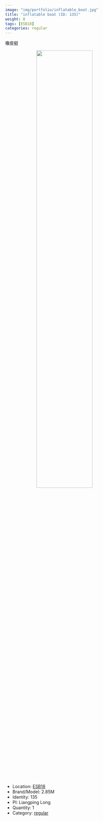 ```yaml
---
image: "img/portfolio/inflatable_boat.jpg"
title: "inflatable boat (ID: 135)"
weight: 0
tags: [ESB18]
categories: regular
---
```


橡皮艇

<!--more-->

<img src="../../img/portfolio/inflatable_boat.jpg" width="60%" style="display: block; margin: auto;">

- Location: [ESB18](../../tags/esb18)
- Brand/Model: 2.85M
- Identity: 135
- PI: Liangping Long
- Quantity: 1
- Category: [regular](../../categories/regular)






